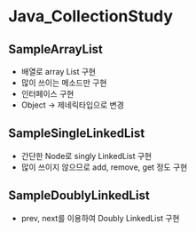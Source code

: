 # Java_CollectionStudy

## SampleArrayList
- 배열로 array List 구현
- 많이 쓰이는 메소드만 구현
- 인터페이스 구현
- Object -> 제네릭타입으로 변경

## SampleSingleLinkedList
- 간단한 Node로 singly LinkedList 구현
- 많이 쓰이지 않으므로 add, remove, get 정도 구현

## SampleDoublyLinkedList
- prev, next를 이용하여 Doubly LinkedList 구현
